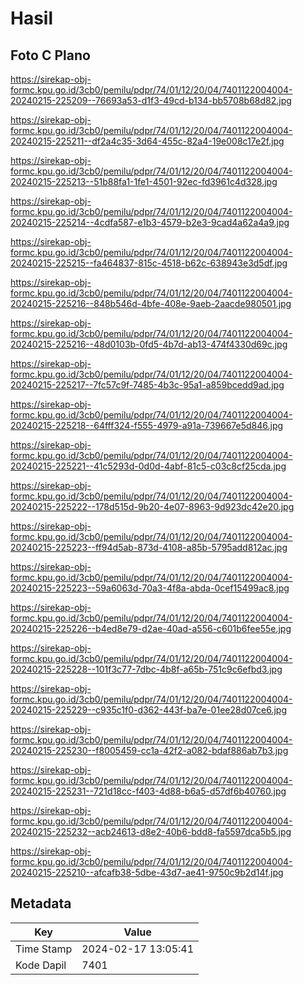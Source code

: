 # Hasil

## Foto C Plano

https://sirekap-obj-formc.kpu.go.id/3cb0/pemilu/pdpr/74/01/12/20/04/7401122004004-20240215-225209--76693a53-d1f3-49cd-b134-bb5708b68d82.jpg

https://sirekap-obj-formc.kpu.go.id/3cb0/pemilu/pdpr/74/01/12/20/04/7401122004004-20240215-225211--df2a4c35-3d64-455c-82a4-19e008c17e2f.jpg

https://sirekap-obj-formc.kpu.go.id/3cb0/pemilu/pdpr/74/01/12/20/04/7401122004004-20240215-225213--51b88fa1-1fe1-4501-92ec-fd3961c4d328.jpg

https://sirekap-obj-formc.kpu.go.id/3cb0/pemilu/pdpr/74/01/12/20/04/7401122004004-20240215-225214--4cdfa587-e1b3-4579-b2e3-9cad4a62a4a9.jpg

https://sirekap-obj-formc.kpu.go.id/3cb0/pemilu/pdpr/74/01/12/20/04/7401122004004-20240215-225215--fa464837-815c-4518-b62c-638943e3d5df.jpg

https://sirekap-obj-formc.kpu.go.id/3cb0/pemilu/pdpr/74/01/12/20/04/7401122004004-20240215-225216--848b546d-4bfe-408e-9aeb-2aacde980501.jpg

https://sirekap-obj-formc.kpu.go.id/3cb0/pemilu/pdpr/74/01/12/20/04/7401122004004-20240215-225216--48d0103b-0fd5-4b7d-ab13-474f4330d69c.jpg

https://sirekap-obj-formc.kpu.go.id/3cb0/pemilu/pdpr/74/01/12/20/04/7401122004004-20240215-225217--7fc57c9f-7485-4b3c-95a1-a859bcedd9ad.jpg

https://sirekap-obj-formc.kpu.go.id/3cb0/pemilu/pdpr/74/01/12/20/04/7401122004004-20240215-225218--64fff324-f555-4979-a91a-739667e5d846.jpg

https://sirekap-obj-formc.kpu.go.id/3cb0/pemilu/pdpr/74/01/12/20/04/7401122004004-20240215-225221--41c5293d-0d0d-4abf-81c5-c03c8cf25cda.jpg

https://sirekap-obj-formc.kpu.go.id/3cb0/pemilu/pdpr/74/01/12/20/04/7401122004004-20240215-225222--178d515d-9b20-4e07-8963-9d923dc42e20.jpg

https://sirekap-obj-formc.kpu.go.id/3cb0/pemilu/pdpr/74/01/12/20/04/7401122004004-20240215-225223--ff94d5ab-873d-4108-a85b-5795add812ac.jpg

https://sirekap-obj-formc.kpu.go.id/3cb0/pemilu/pdpr/74/01/12/20/04/7401122004004-20240215-225223--59a6063d-70a3-4f8a-abda-0cef15499ac8.jpg

https://sirekap-obj-formc.kpu.go.id/3cb0/pemilu/pdpr/74/01/12/20/04/7401122004004-20240215-225226--b4ed8e79-d2ae-40ad-a556-c601b6fee55e.jpg

https://sirekap-obj-formc.kpu.go.id/3cb0/pemilu/pdpr/74/01/12/20/04/7401122004004-20240215-225228--101f3c77-7dbc-4b8f-a65b-751c9c6efbd3.jpg

https://sirekap-obj-formc.kpu.go.id/3cb0/pemilu/pdpr/74/01/12/20/04/7401122004004-20240215-225229--c935c1f0-d362-443f-ba7e-01ee28d07ce6.jpg

https://sirekap-obj-formc.kpu.go.id/3cb0/pemilu/pdpr/74/01/12/20/04/7401122004004-20240215-225230--f8005459-cc1a-42f2-a082-bdaf886ab7b3.jpg

https://sirekap-obj-formc.kpu.go.id/3cb0/pemilu/pdpr/74/01/12/20/04/7401122004004-20240215-225231--721d18cc-f403-4d88-b6a5-d57df6b40760.jpg

https://sirekap-obj-formc.kpu.go.id/3cb0/pemilu/pdpr/74/01/12/20/04/7401122004004-20240215-225232--acb24613-d8e2-40b6-bdd8-fa5597dca5b5.jpg

https://sirekap-obj-formc.kpu.go.id/3cb0/pemilu/pdpr/74/01/12/20/04/7401122004004-20240215-225210--afcafb38-5dbe-43d7-ae41-9750c9b2d14f.jpg


## Metadata

| Key        | Value               |
| ---------- | ------------------- |
| Time Stamp | 2024-02-17 13:05:41 |
| Kode Dapil | 7401                |



